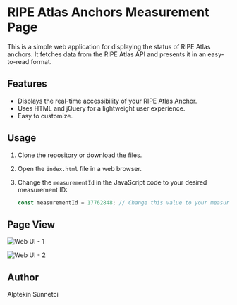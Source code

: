 # RIPE Atlas Anchors Measurement Page

This is a simple web application for displaying the status of RIPE Atlas anchors. It fetches data from the RIPE Atlas API and presents it in an easy-to-read format.

## Features

- Displays the real-time accessibility of your RIPE Atlas Anchor.
- Uses HTML and jQuery for a lightweight user experience.
- Easy to customize.

## Usage

1. Clone the repository or download the files.
2. Open the `index.html` file in a web browser.
3. Change the `measurementId` in the JavaScript code to your desired measurement ID:

   ```javascript
   const measurementId = 17762848; // Change this value to your measurement ID


## Page View

![Web UI - 1](https://raw.githubusercontent.com/alptekinsunnetci/RIPE-Atlas-Anchors-Measurement-Page/refs/heads/main/ripe-atlas.png)


![Web UI - 2](https://raw.githubusercontent.com/alptekinsunnetci/RIPE-Atlas-Anchors-Measurement-Page/refs/heads/main/ripe-atlas-2.png)




## Author
Alptekin Sünnetci
